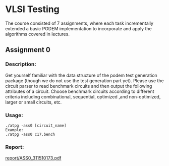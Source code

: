 # VLSI Testing
The course consisted of 7 assignments, where each task incrementally extended a basic PODEM implementation to incorporate and apply the algorithms covered in lectures.

## Assignment 0
### Description:
Get yourself familiar with the data structure of the podem test generation package (though we do not use the test generation part yet). 
Please use the circuit parser to read benchmark circuits and then output the following attributes of a circuit. 
Choose benchmark circuits according to different criteria including combinational, sequential, optimized ,and non-optimized, larger or small circuits, etc.

### Usage:
```
./atpg -ass0 [circuit_name]
Example:
./atpg -ass0 c17.bench
```

### Report:
[report/ASS0_311510173.pdf](report/ASS0_311510173.pdf)
